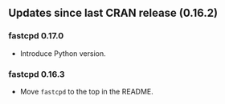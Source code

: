 ## Updates since last CRAN release (0.16.2)

### fastcpd 0.17.0

*   Introduce Python version.

### fastcpd 0.16.3

*   Move `fastcpd` to the top in the README.

